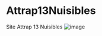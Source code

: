 # Attrap13Nuisibles
Site Attrap 13 Nuisibles
![image](https://github.com/user-attachments/assets/41c2e95d-17bf-44cd-899d-14cfb0b3fc47)
